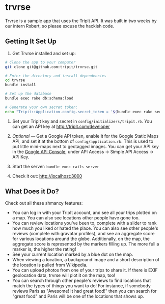 trvrse
======

Trvrse is a sample app that uses the TripIt API. It was built in two weeks by our intern Robert, so please excuse the hackish code.

Getting It Set Up
-----------------

1. Get Trvrse installed and set up:
  ```sh
  # Clone the app to your computer
  git clone git@github.com:tripit/trvrse.git

  # Enter the directory and install dependencies
  cd trvrse
  bundle install

  # Set up the database
  bundle exec rake db:schema:load

  # Generate your own secret token: 
  echo "Tripit::Application.config.secret_token = '$(bundle exec rake secret)'" > config/initializers/secret_token.rb
  ```

1. Set your TripIt key and secret in `config/initializers/tripit.rb`. You can get an API key at <http://tripit.com/developer>

1. *Optional —* Get a Google API token, enable it for the Google Static Maps API, and set it at the bottom of `config/application.rb`. This is used to put little mini-maps next to geotagged images. You can get your API key in the [Google API Console](https://code.google.com/apis/console), under API Access -> Simple API Access -> API Key.

1. Start the server: `bundle exec rails server`

1. Check it out: <http://localhost:3000>

What Does it Do?
----------------

Check out all these shmancy features:

- You can log in with your TripIt account, and see all your trips plotted on a map. You can also see locations other people have gone too.
- You can review locations you've been to, complete with a slider to rank how much you liked or hated the place. You can also see other people's reviews (complete with gravatar profiles), and see an aggregate score for various locations around the globe. Additionally, on the map, the aggregate score is represented by the markers filling up. The more full a marker is, the higher the rating!
- See your current location marked by a blue dot on the map.
- When viewing a location, a background image and a short description of the location is pulled from Wikipedia.
- You can upload photos from one of your trips to share it. If there is EXIF geolocation data, trvrse will plot it on the map, too!
- You can search through other people's reviews to find locations that match the types of things you want to do! For instance, if somebody reviews Paris as "Awesome! It had great food!" then you can search for "great food" and Paris will be one of the locations that shows up.
